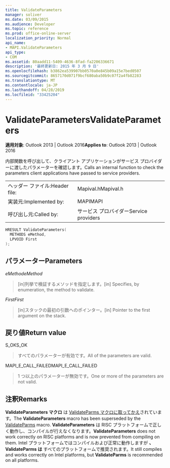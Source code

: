 ```yaml
---
title: ValidateParameters
manager: soliver
ms.date: 03/09/2015
ms.audience: Developer
ms.topic: reference
ms.prod: office-online-server
localization_priority: Normal
api_name:
- MAPI.ValidateParameters
api_type:
- COM
ms.assetid: 80aadd11-5409-4636-8fad-fa2206336671
description: '最終更新日: 2015 年 3 月 9 日'
ms.openlocfilehash: b3862ea539907bb0570a0e845b09a15e7bed0507
ms.sourcegitcommit: 8657170d071f9bcf680aba50b9c07f2a4fb82283
ms.translationtype: MT
ms.contentlocale: ja-JP
ms.lasthandoff: 04/28/2019
ms.locfileid: "33425204"
---
```

# <a name="validateparameters"></a><span data-ttu-id="0a2a2-103">ValidateParameters</span><span class="sxs-lookup"><span data-stu-id="0a2a2-103">ValidateParameters</span></span>

  
  
<span data-ttu-id="0a2a2-104">**適用対象**: Outlook 2013 | Outlook 2016</span><span class="sxs-lookup"><span data-stu-id="0a2a2-104">**Applies to**: Outlook 2013 | Outlook 2016</span></span> 
  
<span data-ttu-id="0a2a2-105">内部関数を呼び出して、クライアント アプリケーションがサービス プロバイダーに渡したパラメーターを確認します。</span><span class="sxs-lookup"><span data-stu-id="0a2a2-105">Calls an internal function to check the parameters client applications have passed to service providers.</span></span> 
  
|||
|:-----|:-----|
|<span data-ttu-id="0a2a2-106">ヘッダー ファイル:</span><span class="sxs-lookup"><span data-stu-id="0a2a2-106">Header file:</span></span>  <br/> |<span data-ttu-id="0a2a2-107">Mapival.h</span><span class="sxs-lookup"><span data-stu-id="0a2a2-107">Mapival.h</span></span>  <br/> |
|<span data-ttu-id="0a2a2-108">実装元:</span><span class="sxs-lookup"><span data-stu-id="0a2a2-108">Implemented by:</span></span>  <br/> |<span data-ttu-id="0a2a2-109">MAPI</span><span class="sxs-lookup"><span data-stu-id="0a2a2-109">MAPI</span></span>  <br/> |
|<span data-ttu-id="0a2a2-110">呼び出し元:</span><span class="sxs-lookup"><span data-stu-id="0a2a2-110">Called by:</span></span>  <br/> |<span data-ttu-id="0a2a2-111">サービス プロバイダー</span><span class="sxs-lookup"><span data-stu-id="0a2a2-111">Service providers</span></span>  <br/> |
   
```cpp
HRESULT ValidateParameters(
  METHODS eMethod,
  LPVOID First
);
```

## <a name="parameters"></a><span data-ttu-id="0a2a2-112">パラメーター</span><span class="sxs-lookup"><span data-stu-id="0a2a2-112">Parameters</span></span>

 <span data-ttu-id="0a2a2-113">_eMethod_</span><span class="sxs-lookup"><span data-stu-id="0a2a2-113">_eMethod_</span></span>
  
> <span data-ttu-id="0a2a2-114">[in]列挙で検証するメソッドを指定します。</span><span class="sxs-lookup"><span data-stu-id="0a2a2-114">[in] Specifies, by enumeration, the method to validate.</span></span> 
    
 <span data-ttu-id="0a2a2-115">_First_</span><span class="sxs-lookup"><span data-stu-id="0a2a2-115">_First_</span></span>
  
> <span data-ttu-id="0a2a2-116">[in]スタックの最初の引数へのポインター。</span><span class="sxs-lookup"><span data-stu-id="0a2a2-116">[in] Pointer to the first argument on the stack.</span></span>
    
## <a name="return-value"></a><span data-ttu-id="0a2a2-117">戻り値</span><span class="sxs-lookup"><span data-stu-id="0a2a2-117">Return value</span></span>

<span data-ttu-id="0a2a2-118">S_OK</span><span class="sxs-lookup"><span data-stu-id="0a2a2-118">S_OK</span></span> 
  
> <span data-ttu-id="0a2a2-119">すべてのパラメーターが有効です。</span><span class="sxs-lookup"><span data-stu-id="0a2a2-119">All of the parameters are valid.</span></span> 
    
<span data-ttu-id="0a2a2-120">MAPI_E_CALL_FAILED</span><span class="sxs-lookup"><span data-stu-id="0a2a2-120">MAPI_E_CALL_FAILED</span></span> 
  
> <span data-ttu-id="0a2a2-121">1 つ以上のパラメーターが無効です。</span><span class="sxs-lookup"><span data-stu-id="0a2a2-121">One or more of the parameters are not valid.</span></span>
    
## <a name="remarks"></a><span data-ttu-id="0a2a2-122">注釈</span><span class="sxs-lookup"><span data-stu-id="0a2a2-122">Remarks</span></span>

<span data-ttu-id="0a2a2-123">**ValidateParameters マクロ** は [ValidateParms マクロに取ってかえ](validateparms.md)されています。</span><span class="sxs-lookup"><span data-stu-id="0a2a2-123">The **ValidateParameters** macro has been superseded by the [ValidateParms](validateparms.md) macro.</span></span> <span data-ttu-id="0a2a2-124">**ValidateParameters** は RISC プラットフォームで正しく動作し、コンパイルが行えなくなります。</span><span class="sxs-lookup"><span data-stu-id="0a2a2-124">**ValidateParameters** does not work correctly on RISC platforms and is now prevented from compiling on them.</span></span> <span data-ttu-id="0a2a2-125">Intel プラットフォームではコンパイルおよび正常に動作しますが **、ValidateParms は** すべてのプラットフォームで推奨されます。</span><span class="sxs-lookup"><span data-stu-id="0a2a2-125">It still compiles and works correctly on Intel platforms, but **ValidateParms** is recommended on all platforms.</span></span> 
  

